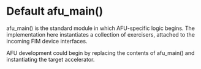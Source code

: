 # Default afu\_main\(\)

afu\_main\(\) is the standard module in which AFU-specific logic begins.
The implementation here instantiates a collection of exercisers, attached
to the incoming FIM device interfaces.

AFU development could begin by replacing the contents of afu\_main\(\)
and instantiating the target accelerator.
